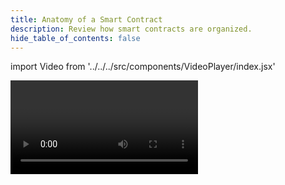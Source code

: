 ```yaml
---
title: Anatomy of a Smart Contract
description: Review how smart contracts are organized.
hide_table_of_contents: false
---
```


import Video from '../../../src/components/VideoPlayer/index.jsx'

<Video videoId='816714891' title='Anatomy of a Smart Contract' />
